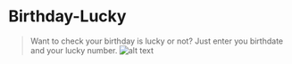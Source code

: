 # Birthday-Lucky
> Want to check your birthday is lucky or not? Just enter you birthdate and your lucky number.
![alt text](https://github.com/am4n-raj/Birthday-Lucky/blob/main/luckybday.png)
